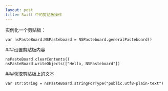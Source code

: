 ```yaml
---
layout: post
title: Swift 中的剪贴板操作
---
```


实例化一个剪贴板：

    var nsPasteBoard:NSPasteboard = NSPasteboard.generalPasteboard()

###设置剪贴板内容

    nsPasteBoard.clearContents()
    nsPasteBoard.writeObjects(["Hello, NSPasteboard"])

###获取剪贴板上的文本

    var str:String = nsPasteBoard.stringForType("public.utf8-plain-text")
